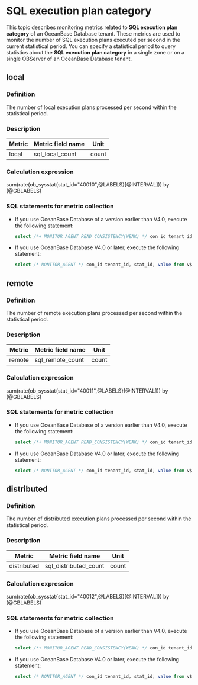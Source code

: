 # SQL execution plan category

This topic describes monitoring metrics related to **SQL execution plan category** of an OceanBase Database tenant. These metrics are used to monitor the number of SQL execution plans executed per second in the current statistical period. You can specify a statistical period to query statistics about the **SQL execution plan category** in a single zone or on a single OBServer of an OceanBase Database tenant.

## local

### Definition

The number of local execution plans processed per second within the statistical period.

### Description

| **Metric** | **Metric field name** | **Unit** |
|------------|-----------------------|----------|
| local      | sql_local_count       | count    |

### Calculation expression

sum(rate(ob_sysstat{stat_id="40010",@LABELS}[@INTERVAL])) by (@GBLABELS)

### SQL statements for metric collection

* If you use OceanBase Database of a version earlier than V4.0, execute the following statement:

  ```sql
  select /*+ MONITOR_AGENT READ_CONSISTENCY(WEAK) */ con_id tenant_id, stat_id, value from v$sysstat where stat_id IN (40010) and (con_id > 1000 or con_id = 1) and class < 1000
  ```

* If you use OceanBase Database V4.0 or later, execute the following statement:

  ```sql
  select /* MONITOR_AGENT */ con_id tenant_id, stat_id, value from v$sysstat, DBA_OB_TENANTS where stat_id IN (40010) and (con_id > 1000 or con_id = 1) and class < 1000
  ```

## remote

### Definition

The number of remote execution plans processed per second within the statistical period.

### Description

| **Metric** | **Metric field name** | **Unit** |
|------------|-----------------------|----------|
| remote     | sql_remote_count      | count    |

### Calculation expression

sum(rate(ob_sysstat{stat_id="40011",@LABELS}[@INTERVAL])) by (@GBLABELS)

### SQL statements for metric collection

* If you use OceanBase Database of a version earlier than V4.0, execute the following statement:

  ```sql
  select /*+ MONITOR_AGENT READ_CONSISTENCY(WEAK) */ con_id tenant_id, stat_id, value from v$sysstat where stat_id IN (40011) and (con_id > 1000 or con_id = 1) and class < 1000
  ```

* If you use OceanBase Database V4.0 or later, execute the following statement:

  ```sql
  select /* MONITOR_AGENT */ con_id tenant_id, stat_id, value from v$sysstat, DBA_OB_TENANTS where stat_id IN (40011) and (con_id > 1000 or con_id = 1) and class < 1000
  ```

## distributed

### Definition

The number of distributed execution plans processed per second within the statistical period.

### Description

| **Metric**  | **Metric field name** | **Unit** |
|-------------|-----------------------|----------|
| distributed | sql_distributed_count | count    |

### Calculation expression

sum(rate(ob_sysstat{stat_id="40012",@LABELS}[@INTERVAL])) by (@GBLABELS)

### SQL statements for metric collection

* If you use OceanBase Database of a version earlier than V4.0, execute the following statement:

  ```sql
  select /*+ MONITOR_AGENT READ_CONSISTENCY(WEAK) */ con_id tenant_id, stat_id, value from v$sysstat where stat_id IN (40012) and (con_id > 1000 or con_id = 1) and class < 1000
  ```

* If you use OceanBase Database V4.0 or later, execute the following statement:

  ```sql
  select /* MONITOR_AGENT */ con_id tenant_id, stat_id, value from v$sysstat, DBA_OB_TENANTS where stat_id IN (40012) and (con_id > 1000 or con_id = 1) and class < 1000
  ```
